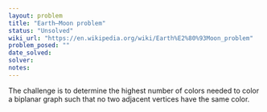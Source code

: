 ```yaml
---
layout: problem
title: "Earth–Moon problem"
status: "Unsolved"
wiki_url: "https://en.wikipedia.org/wiki/Earth%E2%80%93Moon_problem"
problem_posed: ""
date_solved:
solver:
notes:
---
```

The challenge is to determine the highest number of colors needed to color a biplanar graph such that no two adjacent vertices have the same color.

